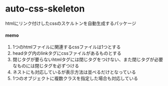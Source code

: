 # auto-css-skeleton

htmlにリンク付けしたcssのスケルトンを自動生成するパッケージ
#### memo
1. 1つのhtmlファイルに関連するcssファイルは1つとする
2. headタグ内のlinkタグにcssファイルがあるものとする
3. 閉じタグが要らないhtmlタグには閉じタグをつけない、また閉じタグが必要なものには閉じタグを必ずつける
4. ネストにも対応しているが表示方法は並べるだけとなっている
5. 1つのオブジェクトに複数クラスを指定した場合も対応している
